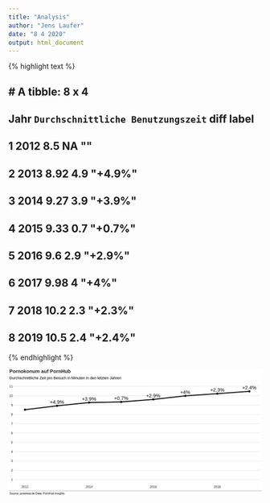 ```yaml
---
title: "Analysis"
author: "Jens Laufer"
date: "8 4 2020"
output: html_document
---
```








{% highlight text %}
## # A tibble: 8 x 4
##    Jahr `Durchschnittliche Benutzungszeit`  diff label  
##   <dbl>                              <dbl> <dbl> <chr>  
## 1  2012                               8.5   NA   ""     
## 2  2013                               8.92   4.9 "+4.9%"
## 3  2014                               9.27   3.9 "+3.9%"
## 4  2015                               9.33   0.7 "+0.7%"
## 5  2016                               9.6    2.9 "+2.9%"
## 6  2017                               9.98   4   "+4%"  
## 7  2018                              10.2    2.3 "+2.3%"
## 8  2019                              10.5    2.4 "+2.4%"
{% endhighlight %}




![plot of chunk unnamed-chunk-3](/figure/source/ph_analysi/unnamed-chunk-3-1.png)


